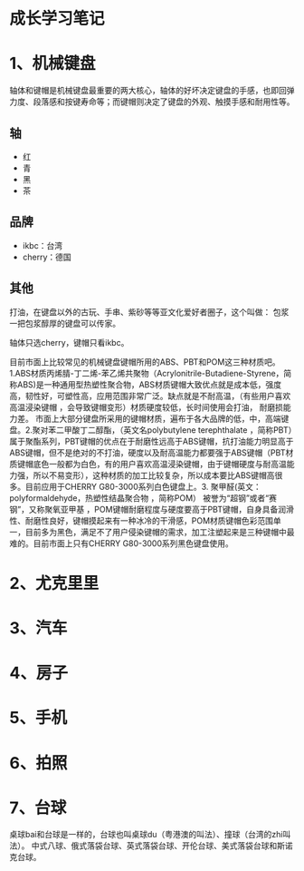 # 成长学习笔记

# 1、机械键盘
轴体和键帽是机械键盘最重要的两大核心，轴体的好坏决定键盘的手感，也即回弹力度、段落感和按键寿命等；而键帽则决定了键盘的外观、触摸手感和耐用性等。

## 轴
- 红
- 青
- 黑
- 茶

## 品牌
- ikbc：台湾
- cherry：德国

## 其他
打油，在键盘以外的古玩、手串、紫砂等等亚文化爱好者圈子，这个叫做：
包浆
一把包浆醇厚的键盘可以传家。


轴体只选cherry，键帽只看ikbc。

目前市面上比较常见的机械键盘键帽所用的ABS、PBT和POM这三种材质吧。1.ABS材质丙烯腈-丁二烯-苯乙烯共聚物（Acrylonitrile-Butadiene-Styrene，简称ABS)是一种通用型热塑性聚合物，ABS材质键帽大致优点就是成本低，强度高，韧性好，可塑性高，应用范围非常广泛。缺点就是不耐高温，（有些用户喜欢高温浸染键帽 ，会导致键帽变形）材质硬度较低，长时间使用会打油， 耐磨损能力差。 市面上大部分键盘所采用的键帽材质，遍布于各大品牌的低，中，高端键盘。2.聚对苯二甲酸丁二醇酯，（英文名polybutylene terephthalate ，简称PBT）属于聚酯系列，PBT键帽的优点在于耐磨性远高于ABS键帽，抗打油能力明显高于ABS键帽，但不是绝对的不打油，硬度以及耐高温能力都要强于ABS键帽（PBT材质键帽底色一般都为白色，有的用户喜欢高温浸染键帽，由于键帽硬度与耐高温能力强，所以不易变形），这种材质的加工比较复杂，所以成本要比ABS键帽高很多。目前应用于CHERRY G80-3000系列白色键盘上。3. 聚甲醛(英文：polyformaldehyde，热塑性结晶聚合物 ，简称POM） 被誉为“超钢”或者“赛钢”，又称聚氧亚甲基 ，POM键帽耐磨程度与硬度要高于PBT键帽，自身具备润滑性、耐磨性良好，键帽摸起来有一种冰冷的干滑感，POM材质键帽色彩范围单一，目前多为黑色，满足不了用户侵染键帽的需求，加工注塑起来是三种键帽中最难的。目前市面上只有CHERRY G80-3000系列黑色键盘使用。

# 2、尤克里里

# 3、汽车


# 4、房子

# 5、手机

# 6、拍照

# 7、台球
桌球bai和台球是一样的，台球也叫桌球du（粤港澳的叫法）、撞球（台湾的zhi叫法）。
中式八球、俄式落袋台球、英式落袋台球、开伦台球、美式落袋台球和斯诺克台球。




